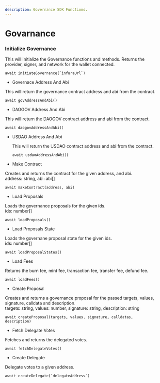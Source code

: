 ```yaml
---
description: Governance SDK Functions.
---
```


# Govarnance

### Initialize Governance

This will initialize the Governance functions and methods. Returns the provider, signer, and network for the wallet connected.

```text
await initiateGovernance(`infuraUrl`)
```

* Governace Address And Abi

This will return the governance contract address and abi from the contract.

```text
await govAddressAndAbi()
```

* DAOGOV Address And Abi

This will return the DAOGOV contract address and abi from the contract.

```text
await daogovAddressAndAbi()
```

* USDAO Address And Abi

  This will return the USDAO contract address and abi from the contract.

  ```text
  await usdaoAddressAndAbi()
  ```



* Make Contract

Creates and returns the contract for the given address, and abi.  
address: string, abi: abi\[\]

```text
await makeContract(address, abi)
```

* Load Proposals

Loads the governance proposals for the given ids.  
ids: number\[\]

```text
await loadProposals()
```

* Load Proposals State

Loads the governane proposal state for the given ids.  
ids: number\[\]

```text
await loadProposalStates()
```

* Load Fees

Returns the burn fee, mint fee, transaction fee, transfer fee, defund fee.

```text
await loadFees()
```

* Create Proposal

Creates and returns a governance proposal for the passed targets, values, signature, calldata and description.  
targets: string, values: number, signature: string, description: string

```text
await createProposal(targets, values, signature, calldatas, description)
```

* Fetch Delegate Votes

Fetches and returns the delegated votes.

```text
await fetchDelegateVotes()
```

* Create Delegate

Delegate votes to a given address.

```text
await createDelegate(`delegateAddress`)
```

